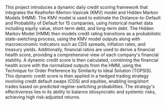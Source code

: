
This project introduces a dynamic daily credit scoring framework that integrates the Kealhofer-Merton-Vasicek (KMV) model and Hidden Markov Models (HMM). The KMV model is used to estimate the Distance-to-Default and Probability of Default for 15 companies, using historical market data including equity value, short-term debt, and long-term debt. The Hidden Markov Model (HMM) then models credit rating transitions as a probabilistic state-switching process, using the KMV model outputs along with macroeconomic indicators such as CDS spreads, inflation rates, and treasury yields. Additionally, financial ratios are used to derive a financial health score, providing a comprehensive view of each company's financial stability. A dynamic credit score is then calculated, combining the financial health score with the normalized outputs from the HMM, using the Technique for Order Preference by Similarity to Ideal Solution (TOPSIS). This dynamic credit score is then applied in a hedged trading strategy involving credit default swaps (CDS) and equities, enabling long/short trades based on predicted regime-switching probabilities. The strategy's effectiveness lies in its ability to balance idiosyncratic and systemic risks, achieving high risk-adjusted returns.
